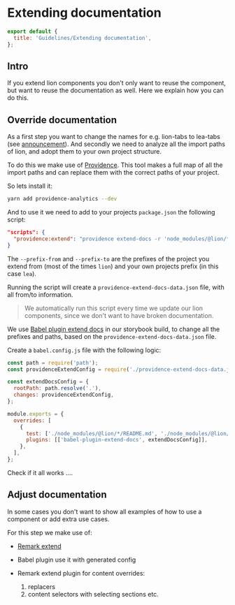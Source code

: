 # Extending documentation

```js script
export default {
  title: 'Guidelines/Extending documentation',
};
```

## Intro

If you extend lion components you don't only want to reuse the component, but want to reuse the documentation as well. Here we explain how you can do this.

## Override documentation

As a first step you want to change the names for e.g. lion-tabs to lea-tabs (see [announcement](http://localhost:9001/?path=/docs/intro-announcement--page)).
And secondly we need to analyze all the import paths of lion, and adopt them to your own project structure.

To do this we make use of [Providence](http://localhost:9001/?path=/docs/tools-providence-main--run-providence). This tool makes a full map of all the import paths and can replace them with the correct paths of your project.

So lets install it:

```sh
yarn add providence-analytics --dev
```

And to use it we need to add to your projects `package.json` the following script:

```json
"scripts": {
  "providence:extend": "providence extend-docs -r 'node_modules/@lion/*' --prefix-from lion --prefix-to lea"
}
```

The `--prefix-from` and `--prefix-to` are the prefixes of the project you extend from (most of the times `lion`) and your own projects prefix (in this case `lea`).

Running the script will create a `providence-extend-docs-data.json` file, with all from/to information.

> We automatically run this script every time we update our lion components, since we don't want to have broken documentation.

We use [Babel plugin extend docs](http://localhost:9001/?path=/docs/tools-babelpluginextenddocs--page) in our storybook build, to change all the prefixes and paths, based on the `providence-extend-docs-data.json` file.

Create a `babel.config.js` file with the following logic:

```js
const path = require('path');
const providenceExtendConfig = require('./providence-extend-docs-data.json');

const extendDocsConfig = {
  rootPath: path.resolve('.'),
  changes: providenceExtendConfig,
};

module.exports = {
  overrides: [
    {
      test: ['./node_modules/@lion/*/README.md', './node_modules/@lion/*/docs/*.md'],
      plugins: [['babel-plugin-extend-docs', extendDocsConfig]],
    },
  ],
};
```

Check if it all works ....

## Adjust documentation

In some cases you don't want to show all examples of how to use a component or add extra use cases.

For this step we make use of:

- [Remark extend](http://localhost:9001/?path=/docs/tools-remark-extend--page)

- Babel plugin use it with generated config
- Remark extend plugin for content overrides:
  1. replacers
  2. content selectors with selecting sections etc.
